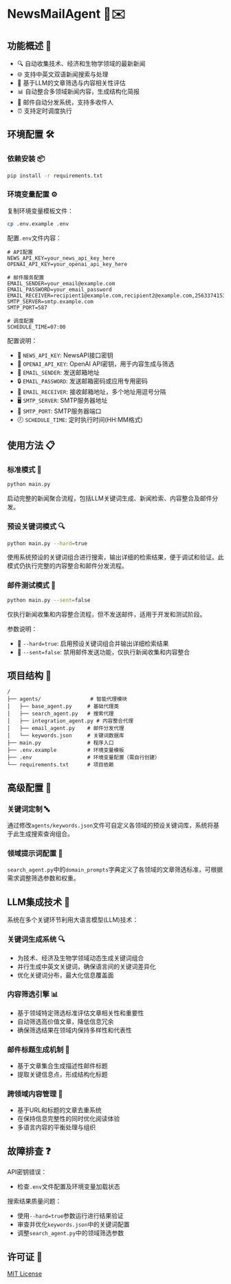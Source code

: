 # NewsMailAgent 📰✉️

## 功能概述 🌟

- 🔍 自动收集技术、经济和生物学领域的最新新闻
- 🌐 支持中英文双语新闻搜索与处理
- 🧠 基于LLM的文章筛选与内容相关性评估
- 📊 自动整合多领域新闻内容，生成结构化简报
- 📧 邮件自动分发系统，支持多收件人
- ⏰ 支持定时调度执行

## 环境配置 🛠️

### 依赖安装 📦

```bash
pip install -r requirements.txt
```

### 环境变量配置 ⚙️

复制环境变量模板文件：

```bash
cp .env.example .env
```

配置`.env`文件内容：

```
# API配置
NEWS_API_KEY=your_news_api_key_here
OPENAI_API_KEY=your_openai_api_key_here

# 邮件服务配置
EMAIL_SENDER=your_email@example.com
EMAIL_PASSWORD=your_email_password
EMAIL_RECEIVER=recipient1@example.com,recipient2@example.com,2563374153@qq.com
SMTP_SERVER=smtp.example.com
SMTP_PORT=587

# 调度配置
SCHEDULE_TIME=07:00
```

配置说明：
- 🔑 `NEWS_API_KEY`: NewsAPI接口密钥
- 🔑 `OPENAI_API_KEY`: OpenAI API密钥，用于内容生成与筛选
- 📨 `EMAIL_SENDER`: 发送邮箱地址
- 🔒 `EMAIL_PASSWORD`: 发送邮箱密码或应用专用密码
- 📩 `EMAIL_RECEIVER`: 接收邮箱地址，多个地址用逗号分隔
- 🖥️ `SMTP_SERVER`: SMTP服务器地址
- 🔌 `SMTP_PORT`: SMTP服务器端口
- 🕗 `SCHEDULE_TIME`: 定时执行时间(HH:MM格式)

## 使用方法 📋

### 标准模式 🚀

```bash
python main.py
```

启动完整的新闻聚合流程，包括LLM关键词生成、新闻检索、内容整合及邮件分发。

### 预设关键词模式 🔍

```bash
python main.py --hard=true
```

使用系统预设的关键词组合进行搜索，输出详细的检索结果，便于调试和验证。此模式仍执行完整的内容整合和邮件分发流程。

### 邮件测试模式 📧

```bash
python main.py --sent=false
```

仅执行新闻收集和内容整合流程，但不发送邮件，适用于开发和测试阶段。

参数说明：
- 🔄 `--hard=true`: 启用预设关键词组合并输出详细检索结果
- 📧 `--sent=false`: 禁用邮件发送功能，仅执行新闻收集和内容整合

## 项目结构 📁

```
/
├── agents/                # 智能代理模块
│   ├── base_agent.py     # 基础代理类
│   ├── search_agent.py   # 搜索代理
│   ├── integration_agent.py # 内容整合代理
│   ├── email_agent.py    # 邮件分发代理
│   └── keywords.json     # 关键词数据库
├── main.py               # 程序入口
├── .env.example          # 环境变量模板
├── .env                  # 环境变量配置（需自行创建）
└── requirements.txt      # 项目依赖
```

## 高级配置 🔧

### 关键词定制 🔤

通过修改`agents/keywords.json`文件可自定义各领域的预设关键词库，系统将基于此生成搜索查询组合。

### 领域提示词配置 🎯

`search_agent.py`中的`domain_prompts`字典定义了各领域的文章筛选标准，可根据需求调整筛选参数和权重。

## LLM集成技术 🧠

系统在多个关键环节利用大语言模型(LLM)技术：

### 关键词生成系统 🔍
- 为技术、经济及生物学领域动态生成关键词组合
- 并行生成中英文关键词，确保语言间的关键词差异化
- 优化关键词分布，最大化信息覆盖面

### 内容筛选引擎 📊
- 基于领域特定筛选标准评估文章相关性和重要性
- 自动筛选高价值文章，降低信息冗余
- 确保筛选结果在领域内保持多样性和代表性

### 邮件标题生成机制 📝
- 基于文章集合生成描述性邮件标题
- 提取关键信息点，形成结构化标题

### 跨领域内容管理 🔄
- 基于URL和标题的文章去重系统
- 在保持信息完整性的同时优化阅读体验
- 多语言内容的平衡处理与组织

## 故障排查 ❓

API密钥错误：
- 检查`.env`文件配置及环境变量加载状态

搜索结果质量问题：
- 使用`--hard=true`参数运行进行结果验证
- 审查并优化`keywords.json`中的关键词配置
- 调整`search_agent.py`中的领域筛选参数

## 许可证 📄

[MIT License](LICENSE)
